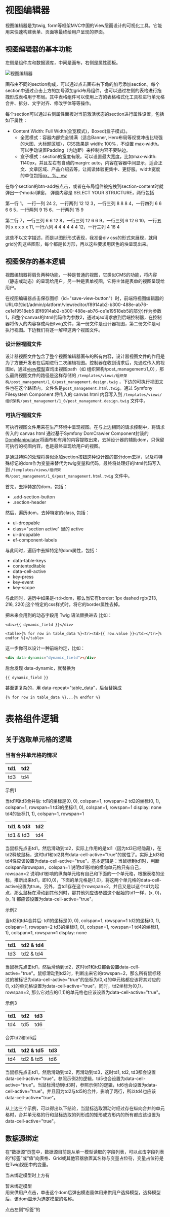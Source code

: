 # 视图编辑器

视图编辑器是为twig, form等框架MVC中国的View层而设计的可视化工具，它能用来快速构建表单、页面等最终给用户呈现的界面。

## 视图编辑器的基本功能

左侧是组件库和数据源库，中间是画布，右侧是属性面板。

![视图编辑器](/documents/conceptions/assets/view_editor.jpg)

画布由不同的section构成，可以通过点击画布右下角的加号添加section。每个section中通过点击上方的加号添加grid布局组件，也可以通过左侧的表格进行拖拽形成表格用于布局。其中表格组件可以使用上方的表格格式化工具栏进行单元格合并、拆分、文字对齐、修改字体等等操作。

每个section可以通过右侧属性面板对当前激活状态的section进行属性设置，包括如下属性：

- Content Width: Full Width(全宽模式)，Boxed(盒子模式)。
  - 全宽模式：容器内部完全铺满（适合Banner, Hero布局等视觉冲击比较强的大图、大标题区域），CSS效果是 width: 100%，不设置 max-width。可以手动设置Padding（内边距）来控制内容不要贴边。
  - 盒子模式：section的宽度有限，可以设置最大宽度，比如max-width: 1140px，并且左右有自动的margin: auto，内容在容器中间显示，适合正文、文章区域、产品介绍去等，让阅读体验更集中、更舒服。width宽度的单位包括[px、%、vw](css基本概念.md)

在每个section的btn-add被点击，或者在布局组件被拖拽到section-content时就弹出一个modal弹窗，
弹窗内容是 SELECT YOUR STRUCTURE，两行包括

第一行
1， 一行一列 24
2，一行两列 12 12
3，一行三列 8 8 8
4，一行四列 6 6 6 6
5，一行两列 9 15
6，一行两列 15 9

第二行
7，一行三列 6 6 12
8，一行三列 12 6 6
9，一行三列 6 12 6
10，一行五列 x x x x x
11, 一行六列 4 4 4 4 4 4
12，一行三列 4 16 4

这些不以文字描述，而是以图形形式表现，我准备div css的形式来展现，就用grid分割这些图形，每个都是长方形，再以这些要求用灰色的块呈现出来。

## 视图保存的基本逻辑

视图编辑器将肩负两种功能，一种是普通的视图，它类似CMS的功能，将内容（静态或动态）的呈现给用户，另一种是表单视图，它将主体是表单的视图呈现给用户。

在视图编辑器点击保存图标（id="save-view-button"）时，前端将视图编辑器的URL中的id(/admin/platform/view/editor/f8914ab2-b300-488e-ab76-ce1e19518eb5 即f8914ab2-b300-488e-ab76-ce1e19518eb5的部分)作为参数1，和整个canvas的html代码作为参数2，通过ajax请求放到后端控制器，在控制器将传入的内容存成两份twig文件，第一份文件是设计器视图，第二份文件是可执行视图。下边我们将逐一解释这两个视图文件。

### 设计器视图文件

设计器视图文件包含了整个视图编辑器画布的所有内容，设计器视图文件的作用是为了方便开发者在后期进行二次编辑视图。控制器在收到请求后，先通过传入的视图id，通过[view模型](/src/Entity/Platform/View.php)查询出视图path（如 组织架构/post_management/1_0），那么最终视图文件的路径是这样存储的 `/templates/views/组织架构/post_management/1_0/post_management.design.twig` ，下边的可执行视图文件也在这个路径内，文件名是`post_management.html.twig`。通过 Symfony Filesystem Component 将传入的 canvas html 内容写入到 `/templates/views/组织架构/post_management/1_0/post_management.design.twig` 文件中。

### 可执行视图文件

可执行视图文件用来在生产环境中呈现视图。在与上边相同的请求控制中，将请求传入的 canvas html 通过基于Symfony DomCrawler Component封装的[DomManipulator](/src/Service/Utils/DomManipulator.php)将画布和有用的内容提取出来，去掉设计器的辅助dom，只保留可执行的视图内容，也是最终呈现给用户的视图。

是通过特殊的处理将类似添加section按钮这种设计器的部分dom去掉，以及将特殊标记的dom作为变量来替代为twig变量和代码，最终将处理好的html代码写入到 `/templates/views/组织架构/post_management/1_0/post_management.html.twig` 文件中。

首先，去掉特定的dom，包括：

- .add-section-button
- .section-header

然后，遍历dom，去掉特定的class, 包括：

- ui-droppable
- class="section active" 里的 active
- ui-droppable
- ef-component-labels

与此同时，遍历中去掉特定的dom属性，包括：

- data-table-keys
- contenteditable
- data-cell-active
- key-press
- key-event
- key-scope

与此同时，遍历中如果是`<td>`dom，那么当它有border: 1px dashed rgb(213, 216, 220);这个特定的css样式时，将它的border属性去掉。

把未来会用到的动态字段用 Twig 语法替换进去
比如：

```twig
<div>{{ dynamic_field }}</div>
```

```twig
<table>{% for row in table_data %}<tr><td>{{ row.value }}</td></tr>{% endfor %}</table>
```

这一步你可以设计一种前端约定，比如：

```html
<div data-dynamic="dynamic_field"></div>
```

后台发现 data-dynamic，就替换为

```twig
{{ dynamic_field }} 
```

甚至更复杂的，用 data-repeat="table_data"，后台替换成

```twig
{% for row in table_data %}...{% endfor %}
```

# 表格组件逻辑

## 关于选取单元格的逻辑

### 当有合并单元格的情况

<!-- 给我做一个markdown表格 -->
| td1 | td2 |
|-----|-----|
| td3 | td4 |

示例1

当td1和td3合并后:
td1的坐标是(0, 0), colspan=1, rowspan=2
td2的坐标(0, 1), colspan=1, rowspan=1
td3的坐标(1, 0), colspan=1, rowspan=1 display: none
td4的坐标(1, 1), colspan=1, rowspan=1

| td1 & td3  | td2 |
|-----------|-----|
| td1 & td3 | td4 |

当鼠标先点击td1，然后滑动到td2，实际上作用的是td1（因为td3已经隐藏），在td2释放鼠标，这时td1和td2具有data-cell-active="true"的属性了。实际上td3和td4性应该设置为data-cell-active="true"。基本逻辑是：当鼠标到td1时，判断colspan和rowspan，colspan=1 说明td1影响的横向单元格只有自己，rowspan=2 说明td1影响的纵向单元格有自己和下面的一个单元格，根据表格的坐标，推断出来td1，即(0,0)，下面的单元格是(1,0)，将这两个单元格的data-cell-active设置为true。另外，当td1存在这个rowspan=2，并且又是以这个td1为起点，那么鼠标在滑动到其他列时，那其他列应该参照这个起始的td1一样，(x, 0)，(x, 1) 都应该设置为data-cell-active="true"。

示例2

当td2和td4合并后:
td1的坐标是(0, 0), colspan=1, rowspan=1
td2的坐标(0, 1), colspan=1, rowspan=2
td3的坐标(1, 0), colspan=1, rowspan=1
td4的坐标(1, 1), colspan=1, rowspan=1 display: none

| td1  | td2 & td4 |
|------|-----------|
| td3  | td2 & td4 |

当鼠标先点击td1，然后滑动到td2，这时td1和td2都会设置data-cell-active="true"。鼠标滑动到td2时，判断出来它的rowspan=2，那么所有鼠标经过的被标记为data-cell-active="true"的坐标为(0,x)的单元格都应该将其对应的(1, x)的单元格设置为data-cell-active="true"。同时，td2坐标为(0,1)，rowspan=2, 那么它对应的(1,1)的单元格也应该设置为data-cell-active="true"。

示例3

| td1  | td2 | td3 |
|------|-----|-----|
| td4  | td5 | td6 |

合并td2和td5后

| td1  | td2 & td5 | td3 |
|------|-----------|-----|
| td4  | td2 & td5 | td6 |

当鼠标先点击td1，然后滑动到td2，再滑动到td3，这时td1, td2, td3都会设置data-cell-active="true"。参照示例2的逻辑，td5也会设置为data-cell-active="true"。当鼠标滑动到td3时，参照示例1的逻辑，td6也会设置为data-cell-active="true"。并且因为td2与td5的合并，影响了两行，所以td4也应该data-cell-active="true"。

从上边三个示例，可以得出以下结论，当鼠标选取滑动时经过存在纵向合并的单元格时，合并单元格的行和鼠标选取的列形成的矩形或方形内的所有<td>都应该设置为data-cell-active="true"。

## 数据源绑定

在“数据源”页签中，数据源目前是从单一模型读取的字段列表，可以点击字段列表的“标签”或“值”向表格、Grid或其他容器放置其名称与变量占位符，变量占位符是在Twig视图中的变量。

当未绑定模型时上方有<div class="model-status text-primary mb-3">暂未绑定模型</div> 用来供用户点击，单击这个dom后弹出模态窗体用来供用户选择模型，选择模型后，该dom显示为选定模型的名称。

点击左侧“标签”的

